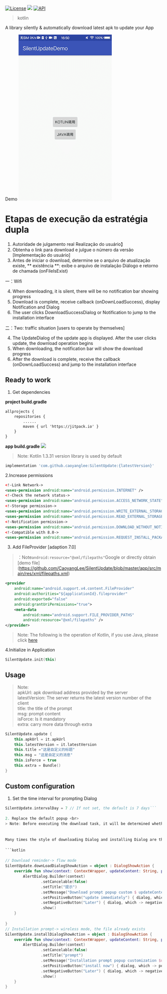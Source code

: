 [![License](https://img.shields.io/npm/l/mithril.svg)](https://www.npmjs.com/package/mithril)
[![](https://jitpack.io/v/caoyanglee/SilentUpdate.svg)](https://jitpack.io/#caoyanglee/SilentUpdate)
[![API](https://img.shields.io/badge/API-21%2B-brightgreen.svg?style=flat)](https://android-arsenal.com/api?level=21)

> kotlin <br>

A library silently & automatically download latest apk to update your App<br>

Demo
![](https://github.com/CaoyangLee/SilentUpdate/blob/master/gif/gif_demo.gif)

# Etapas de execução da estratégia dupla
1. Autoridade de julgamento real Realização do usuário】
2. Obtenha o link para download e julgue o número da versão [Implementação do usuário]
3. Antes de iniciar o download, determine se o arquivo de atualização existe, ** existência **: exibe o arquivo de instalação Diálogo e retorno de chamada (onFileIsExist)

一：Wifi<br>

4. When downloading, it is silent, there will be no notification bar showing progress
5. Download is complete, receive callback (onDownLoadSuccess), display Notification and Dialog
6. The user clicks DownloadSuccessDialog or Notification to jump to the installation interface

二：Two: traffic situation [users to operate by themselves] <br>

4. The UpdateDialog of the update app is displayed. After the user clicks update, the download operation begins
5. When downloading, the notification bar will show the download progress
5. After the download is complete, receive the callback (onDownLoadSuccess) and jump to the installation interface

## Ready to work 
1. Get dependencies

**project build.gradle**

```
allprojects {
    repositories {
        ......        
        maven { url 'https://jitpack.io' }
    }
}
```
**app build.gradle**
[![](https://jitpack.io/v/caoyanglee/SilentUpdate.svg)](https://jitpack.io/#caoyanglee/SilentUpdate)


> Note: Kotlin 1.3.31 version library is used by default
```gradle
implementation 'com.github.caoyanglee:SilentUpdate:{latestVersion}'
```

2.Increase permissions

```xml
<!-Link Network->
<uses-permission android:name="android.permission.INTERNET" />
<!-Check the network status->
<uses-permission android:name="android.permission.ACCESS_NETWORK_STATE" />
<!-Storage permission->
<uses-permission android:name="android.permission.WRITE_EXTERNAL_STORAGE" />
<uses-permission android:name="android.permission.READ_EXTERNAL_STORAGE" />
<!-Notification permission->
<uses-permission android:name="android.permission.DOWNLOAD_WITHOUT_NOTIFICATION" />
<!-Compatible with 8.0->
<uses-permission android:name="android.permission.REQUEST_INSTALL_PACKAGES" />
```       
3. Add FileProvider [adaption 7.0]

>：Note```android:resource="@xml/filepaths"```Google or directly obtain [demo file] (https://github.com/CaoyangLee/SilentUpdate/blob/master/app/src/main/res/xml/filepaths.xml)

```xml
<provider
    android:name="android.support.v4.content.FileProvider"
    android:authorities="${applicationId}.fileprovider"
    android:exported="false"
    android:grantUriPermissions="true">
    <meta-data
        android:name="android.support.FILE_PROVIDER_PATHS"
        android:resource="@xml/filepaths" />
</provider>
```

> Note: The following is the operation of Kotlin, if you use Java, please click [here](https://github.com/CaoyangLee/SilentUpdateDemo/blob/master/README_JAVA.md)

4.Initialize in Application

```kotlin
SilentUpdate.init(this)
```

## Usage
> Note: <br>
apkUrl: apk download address provided by the server <br>
latestVersion: The server returns the latest version number of the client <br>
title: the title of the prompt <br>
msg: prompt content <br>
isForce: Is it mandatory <br>
extra: carry more data through extra <br>

```kotlin
SilentUpdate.update {
    this.apkUrl = it.apkUrl
    this.latestVersion = it.latestVersion
    this.title ="这是自定义的标题"
    this.msg = "这是自定义的消息"
    this.isForce = true
    this.extra = Bundle()
}
```

## Custom configuration
1. Set the time interval for prompting Dialog

```kotlin
SilentUpdate.intervalDay = 7 // If not set, the default is 7 days```

2. Replace the default popup <br>
> Note: Before executing the download task, it will be determined whether the update file exists, the flow mode is to call ** download ** Dialog, the flow mode, if the file already exists is to call ** install ** Dialog <br>


Many times the style of downloading Dialog and installing Dialog are the same, so you can share a DialogTipAction :)

```kotlin

// Download reminder-> flow mode
SilentUpdate.downLoadDialogShowAction = object : DialogShowAction {
    override fun show(context: ContextWrapper, updateContent: String, positiveClick: () -> Unit, negativeClick: () -> Unit) {
        AlertDialog.Builder(context)
                .setCancelable(false)
                .setTitle("提示")
                .setMessage("Download prompt popup custom $ updateContent")
                .setPositiveButton("update immediately") { dialog, which -> positiveClick() }
                .setNegativeButton("Later") { dialog, which -> negativeClick() }
                .show()
    }

}
// Installation prompt-> wireless mode, the file already exists
SilentUpdate.installDialogShowAction = object : DialogShowAction {
    override fun show(context: ContextWrapper, updateContent: String, positiveClick: () -> Unit, negativeClick: () -> Unit) {
        AlertDialog.Builder(context)
                .setCancelable(false)
                .setTitle("prompt")
                .setMessage("Installation prompt popup customization $updateContent")
                .setPositiveButton("install now") { dialog, which -> positiveClick() }
                .setNegativeButton("Later") { dialog, which -> negativeClick() }
                .show()
    }
}
```

